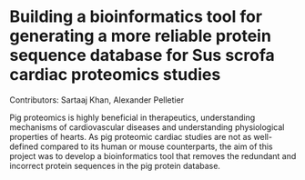 # Building a bioinformatics tool for generating a more reliable protein sequence database for Sus scrofa cardiac proteomics studies

Contributors: Sartaaj Khan, Alexander Pelletier

Pig proteomics is highly beneficial in therapeutics, understanding mechanisms of cardiovascular diseases and understanding physiological properties of hearts. As pig proteomic cardiac studies are not as well-defined compared to its human or mouse counterparts, the aim of this project was to develop a bioinformatics tool that removes the redundant and incorrect protein sequences in the pig protein database.

